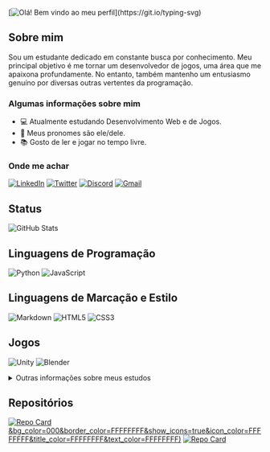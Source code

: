 [![Olá! Bem vindo ao meu perfil](https://readme-typing-svg.demolab.com?font=Fira+Code&pause=1000&color=BBBBBB&width=435&lines=Ol%C3%A1!+Bem+vindo+ao+meu+perfil;Confira+a+minha+jornada!)](https://git.io/typing-svg)

## Sobre mim
Sou um estudante dedicado em constante busca por conhecimento. Meu principal objetivo é me tornar um desenvolvedor de jogos, uma área que 
me apaixona profundamente. No entanto, também mantenho um entusiasmo genuíno por diversas outras vertentes da programação.

### Algumas informações sobre mim
- 💻 Atualmente estudando Desenvolvimento Web e de Jogos.
- 🧑 Meus pronomes são ele/dele.
- 📚 Gosto de ler e jogar no tempo livre.

### Onde me achar

[![LinkedIn](https://img.shields.io/badge/LinkedIn-000?style=for-the-badge&logo=linkedin&logoColor=white)](https://www.linkedin.com/in/luka-andrade/) 
[![Twitter](https://img.shields.io/badge/Twitter-000?style=for-the-badge&logo=X&logoColor=white)](https://twitter.com/bilbocodes) 
[![Discord](https://img.shields.io/badge/Discord-000?style=for-the-badge&logo=discord&logoColor=white)](https://discord.com/users/836591120140992552)
[![Gmail](https://img.shields.io/badge/Gmail-000?style=for-the-badge&logo=gmail&logoColor=white)](luka.andrade88@gmail.com)

## Status
![GitHub Stats](https://github-readme-stats.vercel.app/api?username=bilbocodes&theme=transparent&bg_color=000&border_color=FFFFFFFF&show_icons=true&icon_color=FFFFFFFF&title_color=FFFFFFFF&text_color=FFFFFFFF)


## Linguagens de Programação
![Python](https://img.shields.io/badge/Python-000?style=for-the-badge&logo=python&logoColor=white)
![JavaScript](https://img.shields.io/badge/JavaScript-000?style=for-the-badge&logo=javascript&logoColor=white) 

## Linguagens de Marcação e Estilo

![Markdown](https://img.shields.io/badge/Markdown-000?style=for-the-badge&logo=markdown&logoColor=white)
![HTML5](https://img.shields.io/badge/HTML5-000?style=for-the-badge&logo=html5&logoColor=white)
![CSS3](https://img.shields.io/badge/CSS3-000?style=for-the-badge&logo=css3&logoColor=white)

## Jogos
![Unity](https://img.shields.io/badge/Unity-000?style=for-the-badge&logo=unity&logoColor=white)
![Blender](https://img.shields.io/badge/blender-000.svg?style=for-the-badge&logo=blender&logoColor=white)

<details>

<summary>Outras informações sobre meus estudos</summary>

### Pretendo estudar

![Angular](https://img.shields.io/badge/Angular-000?style=for-the-badge&logo=angular&logoColor=white)
![C](https://img.shields.io/badge/C-000?style=for-the-badge&logo=c&logoColor=white)
![C++](https://img.shields.io/badge/C%2B%2B-000?style=for-the-badge&logo=c%2B%2B&logoColor=white)
![C#](https://img.shields.io/badge/C%23-000?style=for-the-badge&logo=c-sharp&logoColor=white)

</details>

## Repositórios
[![Repo Card](https://github-readme-stats.vercel.app/api/pin/?username=bilbocodes&repo=projeto-dev-em-dobro)&bg_color=000&border_color=FFFFFFFF&show_icons=true&icon_color=FFFFFFFF&title_color=FFFFFFFF&text_color=FFFFFFFF)](https://github.com/bilbocodes/projeto-dev-em-dobro) 
[![Repo Card](https://github-readme-stats.vercel.app/api/pin/?username=bilbocodes&repo=dio-lab-open-source&bg_color=000&border_color=FFFFFFFF&show_icons=true&icon_color=FFFFFFFF&title_color=FFFFFFFF&text_color=FFFFFFFF)](https://github.com/bilbocodes/dio-lab-open-source)
